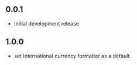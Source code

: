 ## 0.0.1

* Initial development release

## 1.0.0
* set International currency formatter as a default.